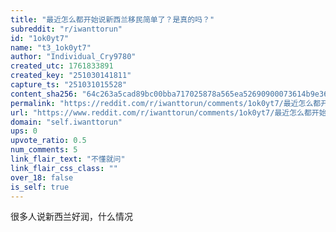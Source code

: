 ```yaml
---
title: "最近怎么都开始说新西兰移民简单了？是真的吗？"
subreddit: "r/iwanttorun"
id: "1ok0yt7"
name: "t3_1ok0yt7"
author: "Individual_Cry9780"
created_utc: 1761833891
created_key: "251030141811"
capture_ts: "251031015528"
content_sha256: "64c263a5cad89bc00bba717025878a565ea52690900073614b9e36e0a2ed3afd"
permalink: "https://reddit.com/r/iwanttorun/comments/1ok0yt7/最近怎么都开始说新西兰移民简单了是真的吗/"
url: "https://www.reddit.com/r/iwanttorun/comments/1ok0yt7/最近怎么都开始说新西兰移民简单了是真的吗/"
domain: "self.iwanttorun"
ups: 0
upvote_ratio: 0.5
num_comments: 5
link_flair_text: "不懂就问"
link_flair_css_class: ""
over_18: false
is_self: true
---
```


很多人说新西兰好润，什么情况
